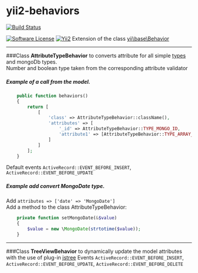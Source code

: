 # yii2-behaviors

[![Build Status](https://travis-ci.org/consultnn/yii2-behaviors.svg?branch=2-new-major-version)](https://travis-ci.org/consultnn/yii2-behaviors)

[![Software License](https://img.shields.io/github/license/mashape/apistatus.svg?maxAge=2592000)](LICENSE.md)
[![Yii2](https://img.shields.io/badge/Powered_by-Yii_Framework-green.svg?style=flat)](http://www.yiiframework.com/)
Extension of the class [yii\base\Behavior](https://github.com/yiisoft/yii2/blob/master/framework/base/Behavior.php)
***
###Class **AttributeTypeBehavior** to converts attribute for all simple [types](https://github.com/yiisoft/yii2/blob/master/framework/base/Behavior.php) and mongoDb types.   
Number and boolean type taken from the corresponding attribute validator
##### Example of a call from the model.
```php
    public function behaviors()
    {
        return [
            [
                'class' => AttributeTypeBehavior::className(),
                'attributes' => [
                    '_id' => AttributeTypeBehavior::TYPE_MONGO_ID,
                    'attribute1' => [AttributeTypeBehavior::TYPE_ARRAY_OF => AttributeTypeBehavior::TYPE_INTEGER]
                ]
            ]
        ];
    }
```  
Default events `ActiveRecord::EVENT_BEFORE_INSERT`, `ActiveRecord::EVENT_BEFORE_UPDATE`   
##### Example add convert MongoDate type.
Add `attributes => ['date' => 'MongoDate']`  
Add a method to the class AttributeTypeBehavior:
```php
    private function setMongoDate(&$value)
    {
        $value = new \MongoDate(strtotime($value));
    }
```
***
###Class **TreeViewBehavior** to dynamically update the model attributes with the use of plug-in [jstree](https://github.com/vakata/jstree)
Events `ActiveRecord::EVENT_BEFORE_INSERT`, `ActiveRecord::EVENT_BEFORE_UPDATE`, `ActiveRecord::EVENT_BEFORE_DELETE`

